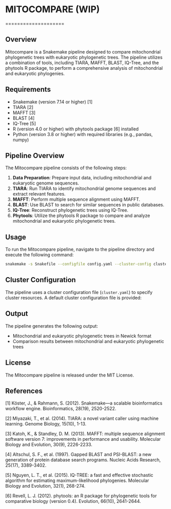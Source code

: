 # MITOCOMPARE (WIP)
====================

## Overview

Mitocompare is a Snakemake pipeline designed to compare mitochondrial phylogenetic trees with eukaryotic phylogenetic trees. The pipeline utilizes a combination of tools, including TIARA, MAFFT, BLAST, IQ-Tree, and the phytools R package, to perform a comprehensive analysis of mitochondrial and eukaryotic phylogenies.

## Requirements

* Snakemake (version 7.14 or higher) [1]
* TIARA [2]
* MAFFT [3]
* BLAST [4]
* IQ-Tree [5]
* R (version 4.0 or higher) with phytools package [6] installed
* Python (version 3.8 or higher) with required libraries (e.g., pandas, numpy)

## Pipeline Overview

The Mitocompare pipeline consists of the following steps:

1. **Data Preparation**: Prepare input data, including mitochondrial and eukaryotic genome sequences.
2. **TIARA**: Run TIARA to identify mitochondrial genome sequences and extract relevant features.
3. **MAFFT**: Perform multiple sequence alignment using MAFFT.
4. **BLAST**: Use BLAST to search for similar sequences in public databases.
5. **IQ-Tree**: Reconstruct phylogenetic trees using IQ-Tree.
6. **Phytools**: Utilize the phytools R package to compare and analyze mitochondrial and eukaryotic phylogenetic trees.

## Usage

To run the Mitocompare pipeline, navigate to the pipeline directory and execute the following command:

```bash
snakemake -s Snakefile --configfile config.yaml --cluster-config cluster.yaml
```

## Cluster Configuration

The pipeline uses a cluster configuration file (`cluster.yaml`) to specify cluster resources. A default cluster configuration file is provided:

## Output

The pipeline generates the following output:

* Mitochondrial and eukaryotic phylogenetic trees in Newick format
* Comparison results between mitochondrial and eukaryotic phylogenetic trees

## License

The Mitocompare pipeline is released under the MIT License.

## References

[1] Köster, J., & Rahmann, S. (2012). Snakemake—a scalable bioinformatics workflow engine. Bioinformatics, 28(19), 2520-2522.

[2] Miyazaki, T., et al. (2014). TIARA: a novel variant caller using machine learning. Genome Biology, 15(10), 1-13.

[3] Katoh, K., & Standley, D. M. (2013). MAFFT: multiple sequence alignment software version 7: improvements in performance and usability. Molecular Biology and Evolution, 30(9), 2226-2233.

[4] Altschul, S. F., et al. (1997). Gapped BLAST and PSI-BLAST: a new generation of protein database search programs. Nucleic Acids Research, 25(17), 3389-3402.

[5] Nguyen, L. T., et al. (2015). IQ-TREE: a fast and effective stochastic algorithm for estimating maximum-likelihood phylogenies. Molecular Biology and Evolution, 32(1), 268-274.

[6] Revell, L. J. (2012). phytools: an R package for phylogenetic tools for comparative biology (version 0.4). Evolution, 66(10), 2641-2644.